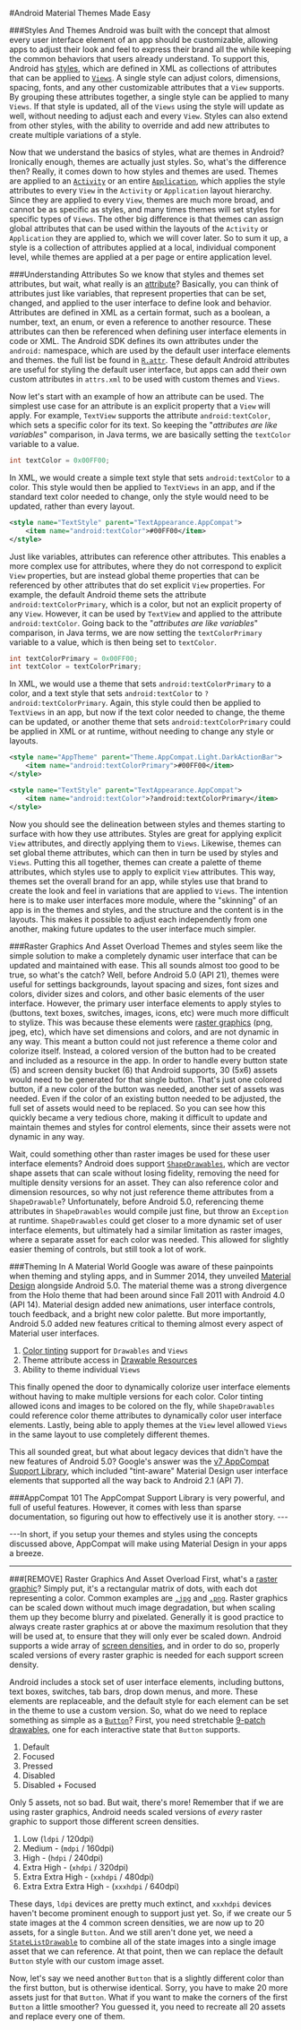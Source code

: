 #Android Material Themes Made Easy

###Styles And Themes
Android was built with the concept that almost every user interface element of an app should be customizable, allowing apps to adjust their look and feel to express their brand all the while keeping the common behaviors that users already understand. To support this, Android has [styles](http://developer.android.com/guide/topics/resources/style-resource.html), which are defined in XML as collections of attributes that can be applied to [`Views`](http://developer.android.com/reference/android/view/View.html). A single style can adjust colors, dimensions, spacing, fonts, and any other customizable attributes that a `View` supports. By grouping these attributes together, a single style can be applied to many `Views`. If that style is updated, all of the `Views` using the style will update as well, without needing to adjust each and every `View`. Styles can also extend from other styles, with the ability to override and add new attributes to create multiple variations of a style. 

Now that we understand the basics of styles, what are themes in Android? Ironically enough, themes are actually just styles. So, what's the difference then? Really, it comes down to how styles and themes are used. Themes are applied to an [`Activity`](http://developer.android.com/reference/android/app/Activity.html) or an entire [`Application`](http://developer.android.com/reference/android/app/Application.html), which applies the style attributes to every `View` in the `Activity` or `Application` layout hierarchy. Since they are applied to every `View`, themes are much more broad, and cannot be as specific as styles, and many times themes will set styles for specific types of `Views`. The other big difference is that themes can assign global attributes that can be used within the layouts of the `Activity` or `Application` they are applied to, which we will cover later. So to sum it up, a style is a collection of attributes applied at a local, individual component level, while themes are applied at a per page or entire application level.

###Understanding Attributes
So we know that styles and themes set attributes, but wait, what really is an [attribute](http://developer.android.com/training/custom-views/create-view.html#customattr)? Basically, you can think of attributes just like variables, that represent properties that can be set, changed, and applied to the user interface to define look and behavior. Attributes are defined in XML as a certain format, such as a boolean, a number, text, an enum, or even a reference to another resource. These attributes can then be referenced when defining user interface elements in code or XML. The Android SDK defines its own attributes under the `android:` namespace, which are used by the default user interface elements and themes. the full list be found in [`R.attr`](http://developer.android.com/reference/android/R.attr.html). These default Android attributes are useful for styling the default user interface, but apps can add their own custom attributes in `attrs.xml` to be used with custom themes and `Views`. 

Now let's start with an example of how an attribute can be used. The simplest use case for an attribute is an explicit property that a `View` will apply. For example, `TextView` supports the attribute `android:textColor`, which sets a specific color for its text. So keeping the "*attributes are like variables*" comparison, in Java terms, we are basically setting the `textColor` variable to a value.

```java
int textColor = 0x00FF00; 
```

In XML, we would create a simple text style that sets `android:textColor` to a color. This style would then be applied to `TextViews` in an app, and if the standard text color needed to change, only the style would need to be updated, rather than every layout.

```xml
<style name="TextStyle" parent="TextAppearance.AppCompat">
	<item name="android:textColor">#00FF00</item>
</style>
```

Just like variables, attributes can reference other attributes. This enables a more complex use for attributes, where they do not correspond to explicit `View` properties, but are instead global theme properties that can be referenced by other attributes that do set explicit `View` properties. For example, the default Android theme sets the attribute `android:textColorPrimary`, which is a color, but not an explicit property of any `View`. However, it can be used by `TextView` and applied to the attribute `android:textColor`. Going back to the "*attributes are like variables*" comparison, in Java terms, we are now setting the `textColorPrimary` variable to a value, which is then being set to `textColor`.

```java
int textColorPrimary = 0x00FF00;
int textColor = textColorPrimary;
```

In XML, we would use a theme that sets `android:textColorPrimary` to a color, and a text style that sets `android:textColor` to `?android:textColorPrimary`. Again, this style could then be applied to `TextViews` in an app, but now if the text color needed to change, the theme can be updated, or another theme that sets `android:textColorPrimary` could be applied in XML or at runtime, without needing to change any style or layouts.

```xml
<style name="AppTheme" parent="Theme.AppCompat.Light.DarkActionBar">
	<item name="android:textColorPrimary">#00FF00</item>
</style>

<style name="TextStyle" parent="TextAppearance.AppCompat">
	<item name="android:textColor">?android:textColorPrimary</item>
</style>
```

Now you should see the delineation between styles and themes starting to surface with how they use attributes. Styles are great for applying explicit `View` attributes, and directly applying them to `Views`. Likewise, themes can set global theme attributes, which can then in turn be used by styles and `Views`. Putting this all together, themes can create a palette of theme attributes, which styles use to apply to explicit `View` attributes. This way, themes set the overall brand for an app, while styles use that brand to create the look and feel in variations that are applied to  `Views`. The intention here is to make user interfaces more module, where the "skinning" of an app is in the themes and styles, and the structure and the content is in the layouts. This makes it possible to adjust each independently from one another, making future updates to the user interface much simpler.

###Raster Graphics And Asset Overload
Themes and styles seem like the simple solution to make a completely dynamic user interface that can be updated and maintained with ease. This all sounds almost too good to be true, so what's the catch? Well, before Android 5.0 (API 21), themes were useful for settings backgrounds, layout spacing and sizes, font sizes and colors, divider sizes and colors, and other basic elements of the user interface. However, the primary user interface elements to apply styles to (buttons, text boxes, switches, images, icons, etc) were much more difficult to stylize. This was because these elements were [raster graphics](https://en.wikipedia.org/wiki/Raster_graphics) (png, jpeg, etc), which have set dimensions and colors, and are not dynamic in any way. This meant a button could not just reference a theme color and colorize itself. Instead, a colored version of the button had to be created and included as a resource in the app. In order to handle every button state (5) and screen density bucket (6) that Android supports, 30 (5x6) assets would need to be generated for that single button. That's just one colored button, if a new color of the button was needed, another set of assets was needed. Even if the color of an existing button needed to be adjusted, the full set of assets would need to be replaced. So you can see how this quickly became a very tedious chore, making it difficult to update and maintain themes and styles for control elements, since their assets were not dynamic in any way.

Wait, could something other than raster images be used for these user interface elements? Android does support [`ShapeDrawables`](http://developer.android.com/reference/android/graphics/drawable/ShapeDrawable.html), which are vector shape assets that can scale without losing fidelity, removing the need for multiple density versions for an asset. They can also reference color and dimension resources, so why not just reference theme attributes from a `ShapeDrawable`? Unfortunately, before Android 5.0, referencing theme attributes in `ShapeDrawables` would compile just fine, but throw an `Exception` at runtime. `ShapeDrawables` could get closer to a more dynamic set of user interface elements, but ultimately had a similar limitation as raster images, where a separate asset for each color was needed. This allowed for slightly easier theming of controls, but still took a lot of work.

###Theming In A Material World
Google was aware of these painpoints when theming and styling apps, and in Summer 2014, they unveiled [Material Design](https://www.google.com/design/spec/material-design/introduction.html) alongside Android 5.0. The material theme was a strong divergence from the Holo theme that had been around since Fall 2011 with Android 4.0 (API 14). Material design added new animations, user interface controls, touch feedback, and a bright new color palette. But more importantly, Android 5.0 added new features critical to theming almost every aspect of Material user interfaces.

1. [Color tinting](http://developer.android.com/training/material/drawables.html#DrawableTint)  support for `Drawables` and `Views`
2. Theme attribute access in [Drawable Resources](http://developer.android.com/guide/topics/resources/drawable-resource.html)
3. Ability to theme individual `Views`

This finally opened the door to dynamically colorize user interface elements without having to make multiple versions for each color. Color tinting allowed icons and images to be colored on the fly, while `ShapeDrawables` could reference color theme attributes to dynamically color user interface elements. Lastly, being able to apply themes at the `View` level allowed `Views` in the same layout to use completely different themes. 

This all sounded great, but what about legacy devices that didn't have the new features of Android 5.0? Google's answer was the [v7 AppCompat Support Library](http://developer.android.com/tools/support-library/features.html#v7-appcompat), which included "tint-aware" Material Design user interface elements that supported all the way back to Android 2.1 (API 7).

###AppCompat 101
The AppCompat Support Library is very powerful, and full of useful features. However, it comes with less than sparse documentation, so figuring out how to effectively use it is another story.  ---

---In short, if you setup your themes and styles using the concepts discussed above, AppCompat will make using Material Design in your apps a breeze.

--- 


###[REMOVE] Raster Graphics And Asset Overload
First, what's a [raster graphic](https://en.wikipedia.org/wiki/Raster_graphics)? Simply put, it's a rectangular matrix of dots, with each dot representing a color. Common examples are [`.jpg`](https://en.wikipedia.org/wiki/JPEG) and [`.png`](https://en.wikipedia.org/wiki/Portable_Network_Graphics). Raster graphics can be scaled down without much image degradation, but when scaling them up they become blurry and pixelated. Generally it is good practice to always create raster graphics at or above the maximum resolution that they will be used at, to ensure that they will only ever be scaled down. Android supports a wide array of [screen densities](https://www.captechconsulting.com/blogs/understanding-density-independence-in-android), and in order to do so, properly scaled versions of every raster graphic is needed for each support screen density. 

Android includes a stock set of user interface elements, including buttons, text boxes, switches, tab bars, drop down menus, and more. These elements are replaceable, and the default style for each element can be set in the theme to use a custom version. So, what do we need to replace something as simple as a [`Button`](http://developer.android.com/reference/android/widget/Button.html)? First, you need stretchable [9-patch drawables](http://developer.android.com/guide/topics/graphics/2d-graphics.html#nine-patch), one for each interactive state that `Button` supports. 

1. Default
2. Focused
3. Pressed
4. Disabled
5. Disabled + Focused

Only 5 assets, not so bad. But wait, there's more! Remember that if we are using raster graphics, Android needs scaled versions of *every* raster graphic to support those different screen densities.

1. Low (`ldpi` / 120dpi) 
2. Medium - (`mdpi` / 160dpi) 
3. High - (`hdpi` / 240dpi) 
4. Extra High - (`xhdpi` / 320dpi) 
5. Extra Extra High - (`xxhdpi` / 480dpi) 
6. Extra Extra Extra High - (`xxxhdpi` / 640dpi) 

These days, `ldpi` devices are pretty much extinct, and `xxxhdpi` devices haven't become prominent enough to support just yet. So, if we create our 5 state images at the 4 common screen densities, we are now up to 20 assets, for a single `Button`. And we still aren't done yet, we need a [`StateListDrawable`](http://developer.android.com/guide/topics/resources/drawable-resource.html#StateList) to combine all of the state images into a single image asset that we can reference. At that point, then we can replace the default `Button` style with our custom image asset.

Now, let's say we need another `Button` that is a slightly different color than the first button, but is otherwise identical. Sorry, you have to make 20 more assets just for that `Button`. What if you want to make the corners of the first `Button` a little smoother? You guessed it, you need to recreate all 20 assets and replace every one of them.
